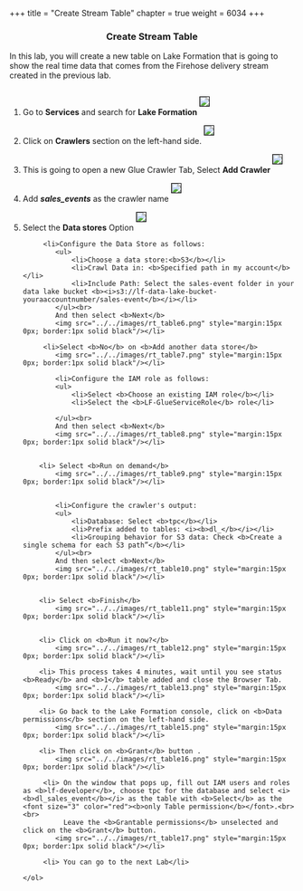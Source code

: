 +++
title = "Create Stream Table"
chapter = true
weight = 6034
+++

<center><h3>Create Stream Table</h3></center>

<div style="text-align: left">
    In this lab, you will create a new table on Lake Formation that is going to show the real time data that comes from the Firehose delivery stream created in the previous lab.
    <ol>
        <li>Go to <b>Services</b> and search for <b>Lake Formation</b> 
            <img src="../../images/rt_table1.png" style="margin:15px 0px; border:1px solid black"/></li>
        <li>Click on <b>Crawlers</b> section on the left-hand side. 
            <img src="../../images/rt_table2.png" style="margin:15px 0px; border:1px solid black"/></li>
        <li>This is going to open a new Glue Crawler Tab, Select <b>Add Crawler</b> 
            <img src="../../images/rt_table3.png" style="margin:15px 0px; border:1px solid black"/></li>  
        <li>Add <b><i>sales_events</b></i> as the crawler name
            <img src="../../images/rt_table4.png" style="margin:15px 0px; border:1px solid black"/></li>
        <li>Select the <b>Data stores</b> Option  
            <img src="../../images/rt_table5.png" style="margin:15px 0px; border:1px solid black"/></li>
        
         <li>Configure the Data Store as follows:
            <ul>
            	<li>Choose a data store:<b>S3</b></li>
            	<li>Crawl Data in: <b>Specified path in my account</b></li>
            	<li>Include Path: Select the sales-event folder in your data lake bucket <b><i>s3://lf-data-lake-bucket-youraaccountnumber/sales-event</b></i></li>
            </ul><br>
            And then select <b>Next</b>
            <img src="../../images/rt_table6.png" style="margin:15px 0px; border:1px solid black"/></li>  
           
         <li>Select <b>No</b> on <b>Add another data store</b>   
            <img src="../../images/rt_table7.png" style="margin:15px 0px; border:1px solid black"/></li>
            
            <li>Configure the IAM role as follows:
            <ul>
            	<li>Select <b>Choose an existing IAM role</b></li>
            	<li>Select the <b>LF-GlueServiceRole</b> role</li>
            	
            </ul><br>
            And then select <b>Next</b>
            <img src="../../images/rt_table8.png" style="margin:15px 0px; border:1px solid black"/></li>  
            
            
        <li> Select <b>Run on demand</b>  
            <img src="../../images/rt_table9.png" style="margin:15px 0px; border:1px solid black"/></li> 
            
            
            <li>Configure the crawler's output:
            <ul>
            	<li>Database: Select <b>tpc</b></li>
            	<li>Prefix added to tables: <i><b>dl_</b></i></li>
            	<li>Grouping behavior for S3 data: Check <b>Create a single schema for each S3 path”</b></li>
            </ul><br>
            And then select <b>Next</b>
            <img src="../../images/rt_table10.png" style="margin:15px 0px; border:1px solid black"/></li>
            
            
        <li> Select <b>Finish</b>  
            <img src="../../images/rt_table11.png" style="margin:15px 0px; border:1px solid black"/></li> 
            
            
        <li> Click on <b>Run it now?</b>  
            <img src="../../images/rt_table12.png" style="margin:15px 0px; border:1px solid black"/></li>
            
        <li> This process takes 4 minutes, wait until you see status <b>Ready</b> and <b>1</b> table added and close the Browser Tab.  
            <img src="../../images/rt_table13.png" style="margin:15px 0px; border:1px solid black"/></li> 
            
        <li> Go back to the Lake Formation console, click on <b>Data permissions</b> section on the left-hand side.  
            <img src="../../images/rt_table15.png" style="margin:15px 0px; border:1px solid black"/></li> 
            
        <li> Then click on <b>Grant</b> button .  
            <img src="../../images/rt_table16.png" style="margin:15px 0px; border:1px solid black"/></li>
            
         <li> On the window that pops up, fill out IAM users and roles as <b>lf-developer</b>, choose tpc for the database and select <i><b>dl_sales_event</b></i> as the table with <b>Select</b> as the <font size="3" color="red"><b>only Table permission</b></font>.<br><br>
              Leave the <b>Grantable permissions</b> unselected and click on the <b>Grant</b> button.  
            <img src="../../images/rt_table17.png" style="margin:15px 0px; border:1px solid black"/></li>   
         
         <li> You can go to the next Lab</li>   
                      
    </ol>
</div>
 
